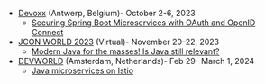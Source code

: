- [Devoxx](https://devoxx.be/) (Antwerp, Belgium)- October 2-6, 2023
  - [Securing Spring Boot Microservices with OAuth and OpenID Connect](https://devoxx.be/talk/?id=31419)
- [JCON WORLD 2023](https://2023.world.jcon.one/) (Virtual)- November 20-22, 2023
  - [Modern Java for the masses! Is Java still relevant?](https://jconworld2023.sched.com/event/1RRXe?iframe=no)
- [DEVWORLD](https://devworldconference.com/) (Amsterdam, Netherlands)- Feb 29- March 1, 2024
  - [Java microservices on Istio](https://devworldconference.com/program)
